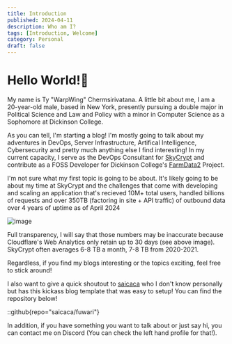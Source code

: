 ```yaml
---
title: Introduction
published: 2024-04-11
description: Who am I?
tags: [Introduction, Welcome]
category: Personal
draft: false
---
```


# Hello World!👋

My name is Ty "WarpWing" Chermsirivatana. A little bit about me, I am a 20-year-old male, based in New York, presently pursuing a double major in Political Science and Law and Policy with a minor in Computer Science as a Sophomore at Dickinson College.

As you can tell, I'm starting a blog! I'm mostly going to talk about my adventures in DevOps, Server Infrastructure, Artifical Intelligence, Cybersecurity and pretty much anything else I find interesting!
In my current capacity, I serve as the DevOps Consultant for [SkyCrypt](https://github.com/SkyCryptWebsite/SkyCrypt) and contribute as a FOSS Developer for Dickinson College's [FarmData2](https://github.com/FarmData2/FarmData2) Project.

I'm not sure what my first topic is going to be about. It's likely going to be about my time at SkyCrypt and the challenges that come with developing and scaling an application that's recieved 10M+ total users, handled billions of requests and over 350TB (factoring in site + API traffic) of outbound data over 4 years of uptime as of April 2024

![image](https://github.com/user-attachments/assets/a202613c-9d57-4ffb-aac2-7a0b9e37709d)

Full transparency, I will say that those numbers may be inaccurate because Cloudflare's Web Analytics only retain up to 30 days (see above image). SkyCrypt often averages 6-8 TB a month, 7-8 TB from 2020-2021.

Regardless, if you find my blogs interesting or the topics exciting, feel free to stick around!

I also want to give a quick shoutout to [saicaca](https://github.com/saicaca/fuwari) who I don't know personally but has this kickass blog template that was easy to setup! You can find the repository below!

::github{repo="saicaca/fuwari"}

In addition, if you have something you want to talk about or just say hi, you can contact me on Discord (You can check the left hand profile for that!).
